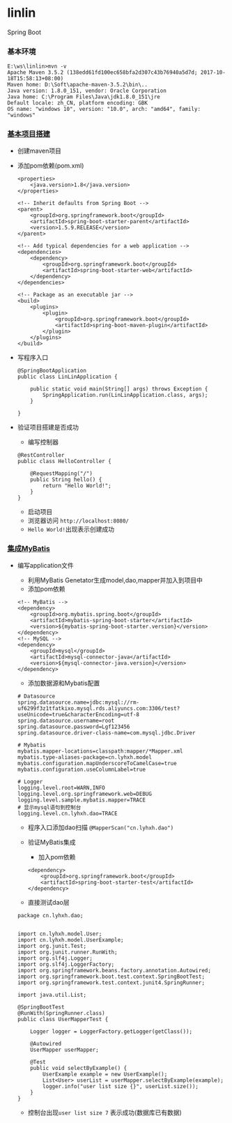 # linlin
Spring Boot

### 基本环境

```
E:\ws\linlin>mvn -v
Apache Maven 3.5.2 (138edd61fd100ec658bfa2d307c43b76940a5d7d; 2017-10-18T15:58:13+08:00)
Maven home: D:\Soft\apache-maven-3.5.2\bin\..
Java version: 1.8.0_151, vendor: Oracle Corporation
Java home: C:\Program Files\Java\jdk1.8.0_151\jre
Default locale: zh_CN, platform encoding: GBK
OS name: "windows 10", version: "10.0", arch: "amd64", family: "windows"
```

### [基本项目搭建](https://github.com/xiaohanhu/linlin/tree/build)
- 创建maven项目
- 添加pom依赖(pom.xml)
    ```
    <properties>
        <java.version>1.8</java.version>
    </properties>

    <!-- Inherit defaults from Spring Boot -->
    <parent>
        <groupId>org.springframework.boot</groupId>
        <artifactId>spring-boot-starter-parent</artifactId>
        <version>1.5.9.RELEASE</version>
    </parent>

    <!-- Add typical dependencies for a web application -->
    <dependencies>
        <dependency>
            <groupId>org.springframework.boot</groupId>
            <artifactId>spring-boot-starter-web</artifactId>
        </dependency>
    </dependencies>

    <!-- Package as an executable jar -->
    <build>
        <plugins>
            <plugin>
                <groupId>org.springframework.boot</groupId>
                <artifactId>spring-boot-maven-plugin</artifactId>
            </plugin>
        </plugins>
    </build>

    ```
    
- 写程序入口

    ```
    @SpringBootApplication
    public class LinLinApplication {

        public static void main(String[] args) throws Exception {
            SpringApplication.run(LinLinApplication.class, args);
        }
    
    }

    ```
    
- 验证项目搭建是否成功
    - 编写控制器
    
    ```
    @RestController
    public class HelloController {
    
        @RequestMapping("/")
        public String hello() {
            return "Hello World!";
        }
    }

    ```
    
    - 启动项目
    - 浏览器访问 `http://localhost:8080/`
    - `Hello World!`出现表示创建成功

### [集成MyBatis](https://github.com/xiaohanhu/linlin/tree/mybatis)
- 编写application文件
    - 利用MyBatis Genetator生成model,dao,mapper并加入到项目中
    - 添加pom依赖
    
    ```
    <!-- MyBatis -->
    <dependency>
        <groupId>org.mybatis.spring.boot</groupId>
        <artifactId>mybatis-spring-boot-starter</artifactId>
        <version>${mybatis-spring-boot-starter.version}</version>
    </dependency>
    <!-- MySQL -->
    <dependency>
        <groupId>mysql</groupId>
        <artifactId>mysql-connector-java</artifactId>
        <version>${mysql-connector-java.version}</version>
    </dependency>
    ```
    
    - 添加数据源和Mybatis配置
    
    ```
    # Datasource
    spring.datasource.name=jdbc:mysql://rm-uf6299f3z1tfatkixo.mysql.rds.aliyuncs.com:3306/test?useUnicode=true&characterEncoding=utf-8
    spring.datasource.username=root
    spring.datasource.password=Lgf123456
    spring.datasource.driver-class-name=com.mysql.jdbc.Driver
            
    # Mybatis
    mybatis.mapper-locations=classpath:mapper/*Mapper.xml
    mybatis.type-aliases-package=cn.lyhxh.model
    mybatis.configuration.mapUnderscoreToCamelCase=true
    mybatis.configuration.useColumnLabel=true
    
    # Logger
    logging.level.root=WARN,INFO
    logging.level.org.springframework.web=DEBUG
    logging.level.sample.mybatis.mapper=TRACE
    # 显示mysql语句到控制台
    logging.level.cn.lyhxh.dao=TRACE
    ```
    
    - 程序入口添加dao扫描 `@MapperScan("cn.lyhxh.dao")`
    
    - 验证MyBatis集成
        - 加入pom依赖
        
        ```
        <dependency>
            <groupId>org.springframework.boot</groupId>
            <artifactId>spring-boot-starter-test</artifactId>
        </dependency>
        ```
    - 直接测试dao层
    
    ```
    package cn.lyhxh.dao;


    import cn.lyhxh.model.User;
    import cn.lyhxh.model.UserExample;
    import org.junit.Test;
    import org.junit.runner.RunWith;
    import org.slf4j.Logger;
    import org.slf4j.LoggerFactory;
    import org.springframework.beans.factory.annotation.Autowired;
    import org.springframework.boot.test.context.SpringBootTest;
    import org.springframework.test.context.junit4.SpringRunner;
    
    import java.util.List;
    
    @SpringBootTest
    @RunWith(SpringRunner.class)
    public class UserMapperTest {
    
        Logger logger = LoggerFactory.getLogger(getClass());
    
        @Autowired
        UserMapper userMapper;
    
        @Test
        public void selectByExample() {
            UserExample example = new UserExample();
            List<User> userList = userMapper.selectByExample(example);
            logger.info("user list size {}", userList.size());
        }
    }
    ```
    
    - 控制台出现`user list size 7` 表示成功(数据库已有数据)